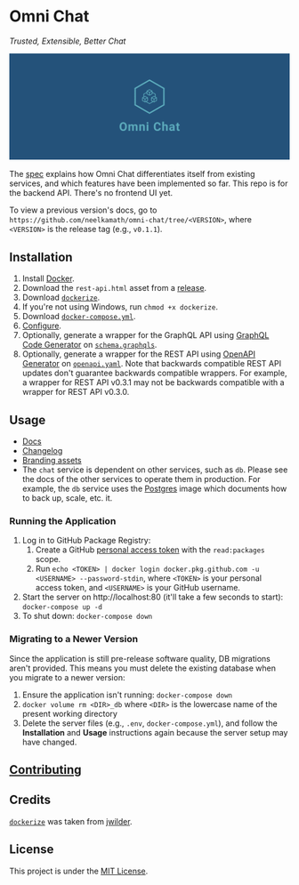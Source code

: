 # Omni Chat

_Trusted, Extensible, Better Chat_

![Cover](branding/facebook_cover_photo_2.png)

The [spec](docs/spec.md) explains how Omni Chat differentiates itself from existing services, and which features have been implemented so far. This repo is for the backend API. There's no frontend UI yet.

To view a previous version's docs, go to `https://github.com/neelkamath/omni-chat/tree/<VERSION>`, where `<VERSION>` is the release tag (e.g., `v0.1.1`).

## Installation

1. Install [Docker](https://docs.docker.com/get-docker/).
1. Download the `rest-api.html` asset from a [release](https://github.com/neelkamath/omni-chat/releases).
1. Download [`dockerize`](docker/dockerize).
1. If you're not using Windows, run `chmod +x dockerize`.
1. Download [`docker-compose.yml`](docs/docker-compose.yml).
1. [Configure](docs/config.md).
1. Optionally, generate a wrapper for the GraphQL API using [GraphQL Code Generator](https://graphql-code-generator.com/) on [`schema.graphqls`](src/main/resources/schema.graphqls).
1. Optionally, generate a wrapper for the REST API using [OpenAPI Generator](https://openapi-generator.tech/) on [`openapi.yaml`](docs/openapi.yaml). Note that backwards compatible REST API updates don't guarantee backwards compatible wrappers. For example, a wrapper for REST API v0.3.1 may not be backwards compatible with a wrapper for REST API v0.3.0.

## Usage

- [Docs](docs/api.md)
- [Changelog](docs/CHANGELOG.md)
- [Branding assets](branding)
- The `chat` service is dependent on other services, such as `db`. Please see the docs of the other services to operate them in production. For example, the `db` service uses the [Postgres](https://hub.docker.com/_/postgres) image which documents how to back up, scale, etc. it.

### Running the Application

1. Log in to GitHub Package Registry:
    1. Create a GitHub [personal access token](https://docs.github.com/en/github/authenticating-to-github/creating-a-personal-access-token) with the `read:packages` scope.
    1. Run `echo <TOKEN> | docker login docker.pkg.github.com -u <USERNAME> --password-stdin`, where `<TOKEN>` is your personal access token, and `<USERNAME>` is your GitHub username. 
1. Start the server on http://localhost:80 (it'll take a few seconds to start): `docker-compose up -d`
1. To shut down: `docker-compose down`

### Migrating to a Newer Version

Since the application is still pre-release software quality, DB migrations aren't provided. This means you must delete the existing database when you migrate to a newer version:
1. Ensure the application isn't running: `docker-compose down`
1. `docker volume rm <DIR>_db` where `<DIR>` is the lowercase name of the present working directory
1. Delete the server files (e.g., `.env`, `docker-compose.yml`), and follow the **Installation** and **Usage** instructions again because the server setup may have changed.

## [Contributing](docs/CONTRIBUTING.md)

## Credits

[`dockerize`](docker/dockerize) was taken from [jwilder](https://github.com/jwilder/dockerize).

## License

This project is under the [MIT License](LICENSE).